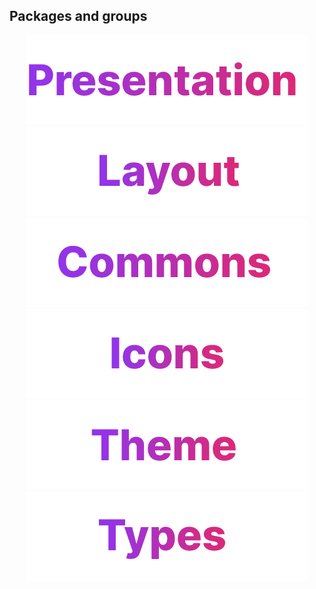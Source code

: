 ## Packages and groups

<div align="center">
  <a href="https://github.com/badatt/tidy-ui/tree/main/packages/presentation">
    <img src="https://raw.githubusercontent.com/badatt/tidy-ui/main/internals/assets/images/package-card-presentation.png"/>
  </a>
  <a href="https://github.com/badatt/tidy-ui/tree/main/packages/layout">
    <img src="https://raw.githubusercontent.com/badatt/tidy-ui/main/internals/assets/images/package-card-layout.png"/>
  </a>
  <a href="https://github.com/badatt/tidy-ui/tree/main/packages/commons">
    <img src="https://raw.githubusercontent.com/badatt/tidy-ui/main/internals/assets/images/package-card-commons.png"/>
  </a>
  <a href="https://github.com/badatt/tidy-ui/tree/main/packages/icons">
    <img src="https://raw.githubusercontent.com/badatt/tidy-ui/main/internals/assets/images/package-card-icons.png"/>
  </a>
  <a href="https://github.com/badatt/tidy-ui/tree/main/packages/theme">
    <img src="https://raw.githubusercontent.com/badatt/tidy-ui/main/internals/assets/images/package-card-theme.png"/>
  </a>
  <a href="https://github.com/badatt/tidy-ui/tree/main/packages/types">
    <img src="https://raw.githubusercontent.com/badatt/tidy-ui/main/internals/assets/images/package-card-types.png"/>
  </a>
</div>
